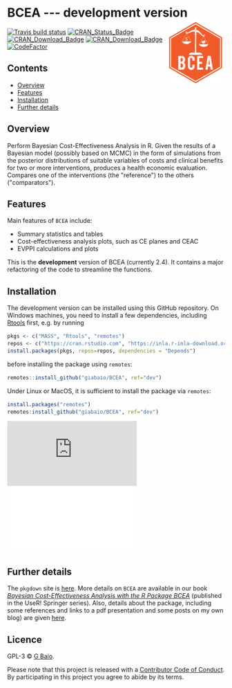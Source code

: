 # BCEA --- development version <img src="man/figures/logo.png" align="right" />

<!-- badges: start -->

[![Travis build status](https://travis-ci.com/n8thangreen/BCEA.svg?branch=dev)](https://travis-ci.com/n8thangreen/BCEA)
 [![CRAN_Status_Badge](http://www.r-pkg.org/badges/version/BCEA)](https://cran.r-project.org/package=BCEA) [![CRAN_Download_Badge](http://cranlogs.r-pkg.org/badges/BCEA)](https://cran.r-project.org/package=BCEA)
[![CRAN_Download_Badge](http://cranlogs.r-pkg.org/badges/grand-total/BCEA?color=orange)](	)
[![CodeFactor](https://www.codefactor.io/repository/github/n8thangreen/bcea/badge)](https://www.codefactor.io/repository/github/n8thangreen/bcea)
<!-- badges: end -->

## Contents

- [Overview](#introduction)
- [Features](#features)
- [Installation](#installation)
- [Further details](#further-details)

## Overview

Perform Bayesian Cost-Effectiveness Analysis in R.
Given the results of a Bayesian model (possibly based on MCMC) in the form of simulations from the posterior distributions of suitable variables of costs and clinical benefits for two or more interventions, produces a health economic evaluation. Compares one of the interventions (the "reference") to the others ("comparators").

## Features

Main features of `BCEA` include:

* Summary statistics and tables
* Cost-effectiveness analysis plots, such as CE planes and CEAC
* EVPPI calculations and plots

This is the **development** version of BCEA (currently 2.4). It contains a major refactoring of the code to streamline the functions.

## Installation
The development version can be installed using this GitHub repository. On Windows machines, you need to install a few dependencies, including [Rtools](https://cran.r-project.org/bin/windows/Rtools/) first, e.g. by running

```r
pkgs <- c("MASS", "Rtools", "remotes")
repos <- c("https://cran.rstudio.com", "https://inla.r-inla-download.org/R/stable") 
install.packages(pkgs, repos=repos, dependencies = "Depends")
```
before installing the package using `remotes`:

```r
remotes::install_github("giabaio/BCEA", ref="dev")
```
Under Linux or MacOS, it is sufficient to install the package via `remotes`:

```r
install.packages("remotes")
remotes:install_github("giabaio/BCEA", ref="dev")
```

![](https://github.com/n8thangreen/BCEA/blob/dev/inst/BCEA-cheatsheet.pdf?raw=true)
![](BCEA-cheatsheet.pdf)

## Further details
The `pkgdown` site is [here](https://n8thangreen.github.io/BCEA/).
More details on `BCEA` are available in our book [_Bayesian Cost-Effectiveness Analysis with the R Package BCEA_](http://www.statistica.it/gianluca/book/bcea/) (published in the UseR! Springer series). Also, details about the package, including some references and links to a pdf presentation and some posts on my own blog) are given [here](http://www.statistica.it/gianluca/software/bcea/).

## Licence
GPL-3 © [G Baio](https://github.com/giabaio).

Please note that this project is released with a [Contributor Code of Conduct](CONDUCT.md). By participating in this project you agree to abide by its terms.
